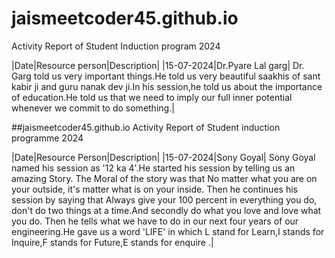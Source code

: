 # jaismeetcoder45.github.io
Activity Report of Student Induction program 2024

|Date|Resource person|Description|
|15-07-2024|Dr.Pyare Lal garg| Dr. Garg told us very important things.He told us very beautiful saakhis of sant kabir ji and guru nanak dev ji.In his session,he told us about the importance of education.He told us that we need to imply our full inner potential whenever we commit to do something.|

##jaismeetcoder45.github.io
Activity Report of Student induction programme 2024

|Date|Resource Person|Description|
|15-07-2024|Sony Goyal| Sony Goyal named his session as '12 ka 4'.He started his session by telling us an amazing Story. The Moral of the story was that No matter what you are on your outside, it's matter what is on your inside. Then he continues his session by saying that Always give your 100 percent in everything you do, don't do two things at a time.And secondly do what you love and love what you do. Then he tells what we have to do in our next four years of our engineering.He gave us a word 'LIFE' in which L stand for Learn,I stands for Inquire,F stands for Future,E stands for enquire .|

